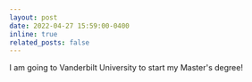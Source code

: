 ```yaml
---
layout: post
date: 2022-04-27 15:59:00-0400
inline: true
related_posts: false
---
```


I am going to Vanderbilt University to start my Master's degree!